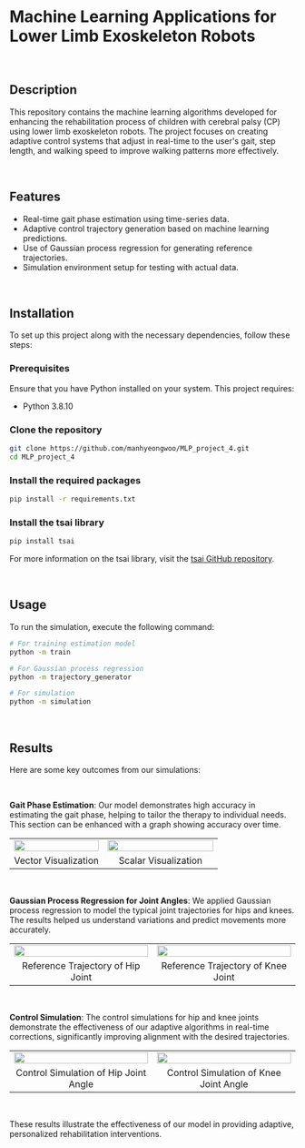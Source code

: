 # Machine Learning Applications for Lower Limb Exoskeleton Robots

&nbsp;

## Description
This repository contains the machine learning algorithms developed for enhancing the rehabilitation process of children with cerebral palsy (CP) using lower limb exoskeleton robots. The project focuses on creating adaptive control systems that adjust in real-time to the user's gait, step length, and walking speed to improve walking patterns more effectively.

&nbsp;

## Features
- Real-time gait phase estimation using time-series data.
- Adaptive control trajectory generation based on machine learning predictions.
- Use of Gaussian process regression for generating reference trajectories.
- Simulation environment setup for testing with actual data.
  
&nbsp;

## Installation
To set up this project along with the necessary dependencies, follow these steps:

### Prerequisites
Ensure that you have Python installed on your system. This project requires:
- Python 3.8.10

### Clone the repository
```bash
git clone https://github.com/manhyeongwoo/MLP_project_4.git
cd MLP_project_4
```

### Install the required packages
```bash
pip install -r requirements.txt
```

### Install the tsai library
```bash
pip install tsai
```
For more information on the tsai library, visit the [tsai GitHub repository](https://github.com/timeseriesAI/tsai).

&nbsp;

## Usage
To run the simulation, execute the following command:
```bash
# For training estimation model
python -m train

# For Gaussian process regression
python -m trajectory_generator

# For simulation
python -m simulation
```
&nbsp;

## Results
Here are some key outcomes from our simulations:

&nbsp;

**Gait Phase Estimation**: Our model demonstrates high accuracy in estimating the gait phase, helping to tailor the therapy to individual needs. This section can be enhanced with a graph showing accuracy over time.
<table width="100%">
  <tr>
    <td width="45%"><img src="https://github.com/namhyeongwoo/CRC_tsai/assets/88234001/719780e0-4ccf-4ae4-ba93-c7f05dfaafac" width="100%"></td>
    <td width="55%"><img src="https://github.com/namhyeongwoo/CRC_tsai/assets/88234001/c585e3f2-2962-4281-a6b8-7f65e0b25105" width="100%"></td>
  </tr>
  <tr>
    <td width="45%" align="center">Vector Visualization</td>
    <td width="55%" align="center">Scalar Visualization</td>
  </tr>
</table>
&nbsp;

**Gaussian Process Regression for Joint Angles**: We applied Gaussian process regression to model the typical joint trajectories for hips and knees. The results helped us understand variations and predict movements more accurately.
<table width="100%">
  <tr>
    <td width="50%"><img src="https://github.com/namhyeongwoo/CRC_tsai/assets/88234001/a3f07bc7-24ae-436b-8745-7de4e07074a2" width="100%"></td>
    <td width="50%"><img src="https://github.com/namhyeongwoo/CRC_tsai/assets/88234001/9632b25b-e188-4703-916a-2db4e6127374" width="100%"></td>
  </tr>
  <tr>
    <td width="50%" align="center">Reference Trajectory of Hip Joint</td>
    <td width="50%" align="center">Reference Trajectory of Knee Joint</td>
  </tr>
</table>
&nbsp;

**Control Simulation**: The control simulations for hip and knee joints demonstrate the effectiveness of our adaptive algorithms in real-time corrections, significantly improving alignment with the desired trajectories.
<table width="100%">
  <tr>
    <td width="50%"><img src="https://github.com/namhyeongwoo/CRC_tsai/assets/88234001/83323eaa-a5d7-41e2-8eaa-7790afb69a6d" width="100%"></td>
    <td width="50%"><img src="https://github.com/namhyeongwoo/CRC_tsai/assets/88234001/5eaa7e42-ba2a-476c-b58d-0e5748c10563" width="100%"></td>
  </tr>
  <tr>
    <td width="50%" align="center">Control Simulation of Hip Joint Angle</td>
    <td width="50%" align="center">Control Simulation of Knee Joint Angle</td>
  </tr>
</table>
&nbsp;

These results illustrate the effectiveness of our model in providing adaptive, personalized rehabilitation interventions.
